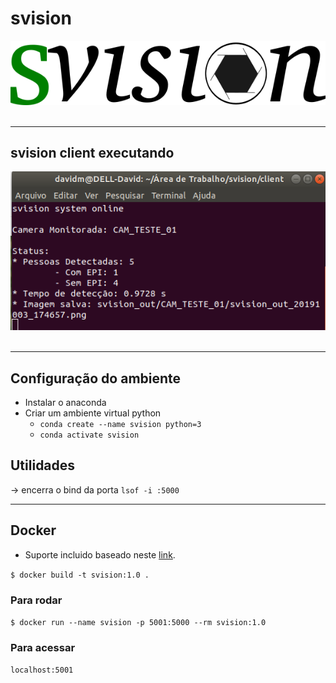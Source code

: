 # svision

<div align="center">
  <img src="assets/images/svision.png"><br><br>
</div> 

-----------------

## svision client executando

<div align="center">
  <img src="assets/images/svision_client.png"><br><br>
</div> 

-----------------

## Configuração do ambiente

- Instalar o anaconda
- Criar um ambiente virtual python
    - ```conda create --name svision python=3```
    - ```conda activate svision```



## Utilidades

-> encerra o bind da porta ```lsof -i :5000```

-----------------

## Docker

* Suporte incluido baseado neste [link](http://www.easy-analysis.com/dockerizing-python-flask-app-and-conda-environment/).

```$ docker build -t svision:1.0 .```
### Para rodar
```$ docker run --name svision -p 5001:5000 --rm svision:1.0```
### Para acessar
```localhost:5001```

#
